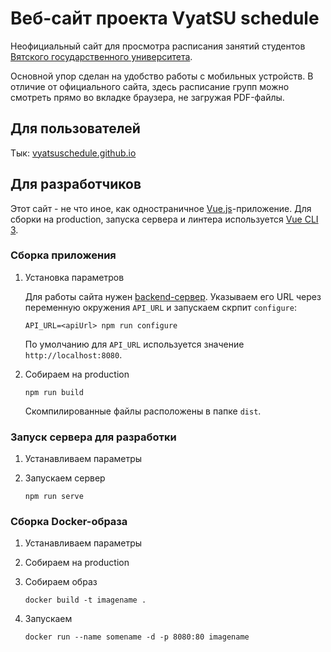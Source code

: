 # Веб-сайт проекта VyatSU schedule

Неофициальный сайт для просмотра расписания занятий студентов [Вятского государственного университета](https://www.vyatsu.ru).

Основной упор сделан на удобство работы с мобильных устройств. В отличие от официального сайта, здесь расписание групп можно смотреть прямо во вкладке браузера, не загружая PDF-файлы.

## Для пользователей

Тык: [vyatsuschedule.github.io](https://vyatsuschedule.github.io)

## Для разработчиков

Этот сайт - не что иное, как одностраничное [Vue.js](https://vuejs.org)-приложение. Для сборки на production, запуска сервера и линтера используется [Vue CLI 3](https://cli.vuejs.org).

### Сборка приложения

1. Установка параметров

   Для работы сайта нужен [backend-сервер](https://github.com/AliRzaev/vyatsu-schedule-backend). Указываем его URL через переменную окружения `API_URL` и запускаем скрпит `configure`:
   
   ```
   API_URL=<apiUrl> npm run configure
   ```
   
   По умолчанию для `API_URL` используется значение `http://localhost:8080`.

2. Собираем на production
   
   ```
   npm run build
   ```
   
   Скомпилированные файлы расположены в папке `dist`.

### Запуск сервера для разработки

1. Устанавливаем параметры

2. Запускаем сервер
   
   ```
   npm run serve
   ```

### Сборка Docker-образа

1. Устанавливаем параметры

2. Собираем на production

3. Собираем образ

   ```
   docker build -t imagename .
   ```

4. Запускаем
   
   ```
   docker run --name somename -d -p 8080:80 imagename
   ```
